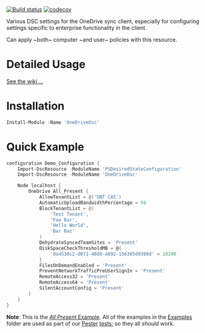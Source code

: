 [![Build status](https://ci.appveyor.com/api/projects/status/l5q1xwec0htdufp9/branch/master?svg=true)](https://ci.appveyor.com/project/VertigoRay/onedrivedsc/branch/master)
[![codecov](https://codecov.io/gh/UNT-CAS/OneDriveDsc/branch/master/graph/badge.svg)](https://codecov.io/gh/UNT-CAS/OneDriveDsc)

Various DSC settings for the OneDrive sync client, especially for configuring settings specific to enterprise functionality in the client.

Can apply ~both~ computer ~and user~ policies with this resource.

# Detailed Usage

[See the wiki ...](https://github.com/UNT-CAS/OneDriveDsc/wiki)

# Installation

```powershell
Install-Module -Name 'OneDriveDsc'
```

# Quick Example

```powershell
configuration Demo_Configuration {
    Import-DscResource -ModuleName 'PSDesiredStateConfiguration'
    Import-DscResource -ModuleName 'OneDriveDsc'

    Node localhost {
        OneDrive All_Present {
            AllowTenantList = @('UNT CAS')
            AutomaticUploadBandwidthPercentage = 50
            BlockTenantList = @(
                'Test Tenant',
                'Foo Bar',
                'Hello World',
                'Bar Baz'
            )
            DehydrateSyncedTeamSites = 'Present'
            DiskSpaceCheckThresholdMB = @{
                '0a4530c2-d071-48d8-a692-156365d9369d' = 10240
            }
            FilesOnDemandEnabled = 'Present'
            PreventNetworkTrafficPreUserSignIn = 'Present'
            RemoteAccess32 = 'Present'
            RemoteAccess64 = 'Present'
            SilentAccountConfig = 'Present'
        }
    }
}
```

**Note**: This is the [*All Present* Example](https://github.com/UNT-CAS/OneDriveDsc/blob/master/Examples/All_1Present_.ps1). All of the examples in the [Examples](https://github.com/UNT-CAS/OneDriveDsc/blob/master/Examples) folder are used as part of our [Pester](https://github.com/pester/Pester) [tests](https://github.com/UNT-CAS/OneDriveDsc/blob/master/Tests); so they all *should* work.
